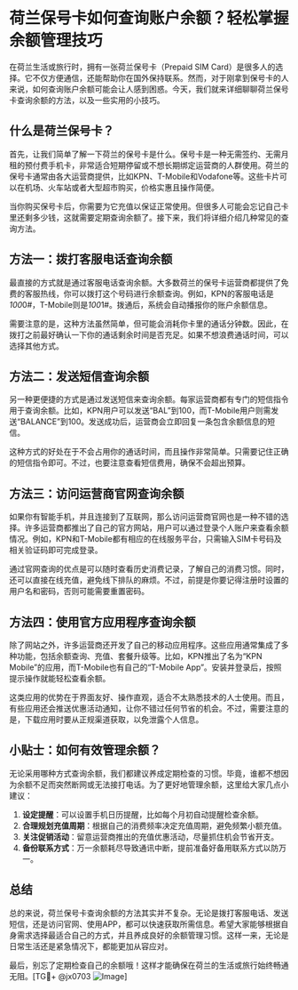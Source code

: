 # 荷兰保号卡如何查询账户余额？轻松掌握余额管理技巧

在荷兰生活或旅行时，拥有一张荷兰保号卡（Prepaid SIM Card）是很多人的选择。它不仅方便通信，还能帮助你在国外保持联系。然而，对于刚拿到保号卡的人来说，如何查询账户余额可能会让人感到困惑。今天，我们就来详细聊聊荷兰保号卡查询余额的方法，以及一些实用的小技巧。

## 什么是荷兰保号卡？

首先，让我们简单了解一下荷兰的保号卡是什么。保号卡是一种无需签约、无需月租的预付费手机卡，非常适合短期停留或不想长期绑定运营商的人群使用。荷兰的保号卡通常由各大运营商提供，比如KPN、T-Mobile和Vodafone等。这些卡片可以在机场、火车站或者大型超市购买，价格实惠且操作简便。

当你购买保号卡后，你需要为它充值以保证正常使用。但很多人可能会忘记自己卡里还剩多少钱，这就需要定期查询余额了。接下来，我们将详细介绍几种常见的查询方法。

## 方法一：拨打客服电话查询余额

最直接的方式就是通过客服电话查询余额。大多数荷兰的保号卡运营商都提供了免费的客服热线，你可以拨打这个号码进行余额查询。例如，KPN的客服电话是*100*0#，T-Mobile则是*100*1#。拨通后，系统会自动播报你的账户余额信息。

需要注意的是，这种方法虽然简单，但可能会消耗你卡里的通话分钟数。因此，在拨打之前最好确认一下你的通话剩余时间是否充足。如果不想浪费通话时间，可以选择其他方式。

## 方法二：发送短信查询余额

另一种更便捷的方式是通过发送短信来查询余额。每家运营商都有专门的短信指令用于查询余额。比如，KPN用户可以发送“BAL”到100，而T-Mobile用户则需发送“BALANCE”到100。发送成功后，运营商会立即回复一条包含余额信息的短信。

这种方式的好处在于不会占用你的通话时间，而且操作非常简单。只需要记住正确的短信指令即可。不过，也要注意查看短信费用，确保不会超出预算。

## 方法三：访问运营商官网查询余额

如果你有智能手机，并且连接到了互联网，那么访问运营商官网也是一种不错的选择。许多运营商都推出了自己的官方网站，用户可以通过登录个人账户来查看余额情况。例如，KPN和T-Mobile都有相应的在线服务平台，只需输入SIM卡号码及相关验证码即可完成登录。

通过官网查询的优点是可以随时查看历史消费记录，了解自己的消费习惯。同时，还可以直接在线充值，避免线下排队的麻烦。不过，前提是你要记得注册时设置的用户名和密码，否则可能需要重置密码。

## 方法四：使用官方应用程序查询余额

除了网站之外，许多运营商还开发了自己的移动应用程序。这些应用通常集成了多种功能，包括余额查询、充值、套餐升级等。比如，KPN推出了名为“KPN Mobile”的应用，而T-Mobile也有自己的“T-Mobile App”。安装并登录后，按照提示操作就能轻松查看余额。

这类应用的优势在于界面友好、操作直观，适合不太熟悉技术的人士使用。而且，有些应用还会推送优惠活动通知，让你不错过任何节省的机会。不过，需要注意的是，下载应用时要从正规渠道获取，以免泄露个人信息。

## 小贴士：如何有效管理余额？

无论采用哪种方式查询余额，我们都建议养成定期检查的习惯。毕竟，谁都不想因为余额不足而突然断网或无法接打电话。为了更好地管理余额，这里给大家几点小建议：

1. **设定提醒**：可以设置手机日历提醒，比如每个月初自动提醒检查余额。
2. **合理规划充值周期**：根据自己的消费频率决定充值周期，避免频繁小额充值。
3. **关注促销活动**：留意运营商推出的充值优惠活动，尽量抓住机会节省开支。
4. **备份联系方式**：万一余额耗尽导致通讯中断，提前准备好备用联系方式以防万一。

## 总结

总的来说，荷兰保号卡查询余额的方法其实并不复杂。无论是拨打客服电话、发送短信，还是访问官网、使用APP，都可以快速获取所需信息。希望大家能够根据自身需求选择最适合自己的方式，并且养成良好的余额管理习惯。这样一来，无论是日常生活还是紧急情况下，都能更加从容应对。

最后，别忘了定期检查自己的余额哦！这样才能确保在荷兰的生活或旅行始终畅通无阻。[TG💪+ @jx0703 ![Image](https://github.com/user-attachments/assets/dbca1d08-cadb-493c-b0ec-ad6f7a83f270)]